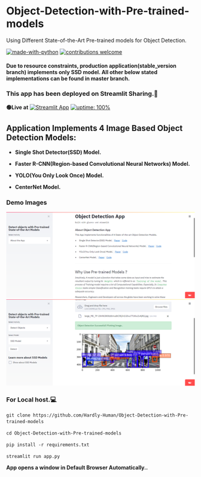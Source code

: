 # Object-Detection-with-Pre-trained-models
Using Different State-of-the-Art Pre-trained models for Object Detection.

[![made-with-python](https://img.shields.io/badge/Made%20with-Python-1f425f.svg)](https://www.python.org/)
[![contributions welcome](https://img.shields.io/badge/contributions-welcome-brightgreen.svg?style=flat)](https://share.streamlit.io/hardly-human/object-detection-with-pre-trained-models/streamlit_deployment/app.py)

#### Due to resource constraints, production application(stable_version branch) implements only SSD model. All other below stated implementations can be found in master branch.
### This app has been deployed on Streamlit Sharing.🥳
**🟢Live at** [![Streamlit App](https://static.streamlit.io/badges/streamlit_badge_black_white.svg)](https://share.streamlit.io/hardly-human/object-detection-with-pre-trained-models/stable_version/app.py)
 [![uptime: 100%](https://camo.githubusercontent.com/b3fc74878a0d5fcca5a78b288aa4b489f65fd7eb/68747470733a2f2f696d672e736869656c64732e696f2f62616467652f757074696d652d3130302532352d627269676874677265656e)](https://share.streamlit.io/hardly-human/object-detection-with-pre-trained-models/stable_version/app.py)

## Application Implements 4 Image Based Object Detection Models:

  - **Single Shot Detector(SSD) Model.**
  
  - **Faster R-CNN(Region-based Convolutional Neural Networks) Model.**
  
  - **YOLO(You Only Look Once) Model.**

  - **CenterNet Model.**
  
### Demo Images
![img1](https://github.com/Hardly-Human/Object-Detection-with-Pre-trained-models/blob/master/img2.png)
![img2](https://github.com/Hardly-Human/Object-Detection-with-Pre-trained-models/blob/master/img1.png)
  

### For Local host.💻

`git clone https://github.com/Hardly-Human/Object-Detection-with-Pre-trained-models`

`cd Object-Detection-with-Pre-trained-models`

`pip install -r requirements.txt`

`streamlit run app.py`

__App opens a window in Default Browser Automatically..__

